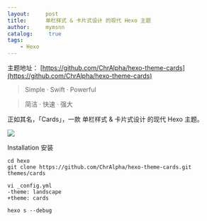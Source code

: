 ```yaml
---
layout:     post
title:      单栏样式 & 卡片式设计 的现代 Hexo 主题
author:     mymsnn
catalog: 	 true
tags:
    - Hexo
---
```



主题地址： [https://github.com/ChrAlpha/hexo-theme-cards](https://github.com/ChrAlpha/hexo-theme-cards)

> Simple · Swift · Powerful

>  简洁 · 快速 · 强大

正如其名，「Cards」，一款 单栏样式 & 卡片式设计 的现代 Hexo 主题。

![](https://pic.imgdb.cn/item/66ace814d9c307b7e97faaea.png)

Installation 安装

```
cd hexo
git clone https://github.com/ChrAlpha/hexo-theme-cards.git themes/cards

vi _config.yml
-theme: landscape
+theme: cards

hexo s --debug
```
